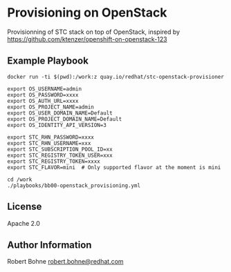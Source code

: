 Provisioning on OpenStack
=========

Provisionning of STC stack on top of OpenStack, inspired by https://github.com/ktenzer/openshift-on-openstack-123

Example Playbook
----------------


```
docker run -ti $(pwd):/work:z quay.io/redhat/stc-openstack-provisioner

export OS_USERNAME=admin
export OS_PASSWORD=xxxx
export OS_AUTH_URL=xxxx
export OS_PROJECT_NAME=admin
export OS_USER_DOMAIN_NAME=Default
export OS_PROJECT_DOMAIN_NAME=Default
export OS_IDENTITY_API_VERSION=3

export STC_RHN_PASSWORD=xxxx
export STC_RHN_USERNAME=xxx
export STC_SUBSCRIPTION_POOL_ID=xx
export STC_REGISTRY_TOKEN_USER=xxx
export STC_REGISTRY_TOKEN=xxxx
export STC_FLAVOR=mini  # Only supported flavor at the moment is mini

cd /work
./playbooks/bb00-openstack_provisioning.yml
```


License
-------

Apache 2.0

Author Information
------------------

Robert Bohne 
robert.bohne@redhat.com